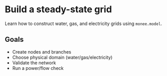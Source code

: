 
# Build a steady-state grid

Learn how to construct water, gas, and electricity grids using `monee.model`.

## Goals
- Create nodes and branches
- Choose physical domain (water/gas/electricity)
- Validate the network
- Run a power/flow check
